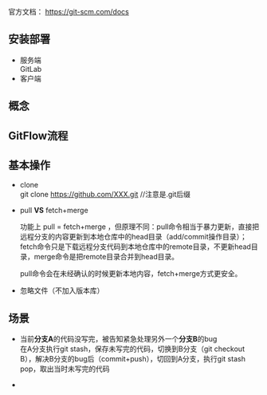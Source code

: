 官方文档： https://git-scm.com/docs

## 安装部署
* 服务端  
GitLab
* 客户端

## 概念

## GitFlow流程

## 基本操作
* clone  
git clone https://github.com/XXX.git //注意是.git后缀

* pull **VS** fetch+merge    
  
  功能上 pull = fetch+merge ，但原理不同：pull命令相当于暴力更新，直接把远程分支的内容更新到本地仓库中的head目录（add/commit操作目录）；fetch命令只是下载远程分支代码到本地仓库中的remote目录，不更新head目录，merge命令是把remote目录合并到head目录。  
  
  pull命令会在未经确认的时候更新本地内容，fetch+merge方式更安全。

* 忽略文件（不加入版本库）

## 场景
* 当前**分支A**的代码没写完，被告知紧急处理另外一个**分支B**的bug  
在A分支执行git stash，保存未写完的代码，切换到B分支（git checkout B），解决B分支的bug后（commit+push），切回到A分支，执行git stash pop，取出当时未写完的代码

* 
